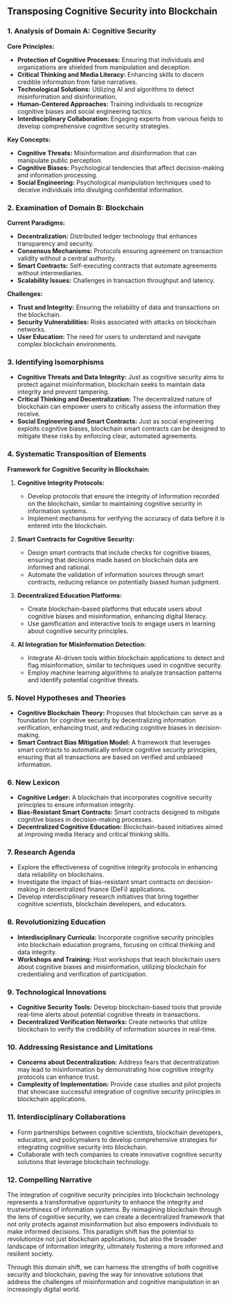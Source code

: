 ## **Transposing Cognitive Security into Blockchain**

### **1. Analysis of Domain A: Cognitive Security**

**Core Principles:**
- **Protection of Cognitive Processes:** Ensuring that individuals and organizations are shielded from manipulation and deception.
- **Critical Thinking and Media Literacy:** Enhancing skills to discern credible information from false narratives.
- **Technological Solutions:** Utilizing AI and algorithms to detect misinformation and disinformation.
- **Human-Centered Approaches:** Training individuals to recognize cognitive biases and social engineering tactics.
- **Interdisciplinary Collaboration:** Engaging experts from various fields to develop comprehensive cognitive security strategies.

**Key Concepts:**
- **Cognitive Threats:** Misinformation and disinformation that can manipulate public perception.
- **Cognitive Biases:** Psychological tendencies that affect decision-making and information processing.
- **Social Engineering:** Psychological manipulation techniques used to deceive individuals into divulging confidential information.

### **2. Examination of Domain B: Blockchain**

**Current Paradigms:**
- **Decentralization:** Distributed ledger technology that enhances transparency and security.
- **Consensus Mechanisms:** Protocols ensuring agreement on transaction validity without a central authority.
- **Smart Contracts:** Self-executing contracts that automate agreements without intermediaries.
- **Scalability Issues:** Challenges in transaction throughput and latency.

**Challenges:**
- **Trust and Integrity:** Ensuring the reliability of data and transactions on the blockchain.
- **Security Vulnerabilities:** Risks associated with attacks on blockchain networks.
- **User Education:** The need for users to understand and navigate complex blockchain environments.

### **3. Identifying Isomorphisms**

- **Cognitive Threats and Data Integrity:** Just as cognitive security aims to protect against misinformation, blockchain seeks to maintain data integrity and prevent tampering.
- **Critical Thinking and Decentralization:** The decentralized nature of blockchain can empower users to critically assess the information they receive.
- **Social Engineering and Smart Contracts:** Just as social engineering exploits cognitive biases, blockchain smart contracts can be designed to mitigate these risks by enforcing clear, automated agreements.

### **4. Systematic Transposition of Elements**

**Framework for Cognitive Security in Blockchain:**

1. **Cognitive Integrity Protocols:**
   - Develop protocols that ensure the integrity of information recorded on the blockchain, similar to maintaining cognitive security in information systems.
   - Implement mechanisms for verifying the accuracy of data before it is entered into the blockchain.

2. **Smart Contracts for Cognitive Security:**
   - Design smart contracts that include checks for cognitive biases, ensuring that decisions made based on blockchain data are informed and rational.
   - Automate the validation of information sources through smart contracts, reducing reliance on potentially biased human judgment.

3. **Decentralized Education Platforms:**
   - Create blockchain-based platforms that educate users about cognitive biases and misinformation, enhancing digital literacy.
   - Use gamification and interactive tools to engage users in learning about cognitive security principles.

4. **AI Integration for Misinformation Detection:**
   - Integrate AI-driven tools within blockchain applications to detect and flag misinformation, similar to techniques used in cognitive security.
   - Employ machine learning algorithms to analyze transaction patterns and identify potential cognitive threats.

### **5. Novel Hypotheses and Theories**

- **Cognitive Blockchain Theory:** Proposes that blockchain can serve as a foundation for cognitive security by decentralizing information verification, enhancing trust, and reducing cognitive biases in decision-making.
- **Smart Contract Bias Mitigation Model:** A framework that leverages smart contracts to automatically enforce cognitive security principles, ensuring that all transactions are based on verified and unbiased information.

### **6. New Lexicon**

- **Cognitive Ledger:** A blockchain that incorporates cognitive security principles to ensure information integrity.
- **Bias-Resistant Smart Contracts:** Smart contracts designed to mitigate cognitive biases in decision-making processes.
- **Decentralized Cognitive Education:** Blockchain-based initiatives aimed at improving media literacy and critical thinking skills.

### **7. Research Agenda**

- Explore the effectiveness of cognitive integrity protocols in enhancing data reliability on blockchains.
- Investigate the impact of bias-resistant smart contracts on decision-making in decentralized finance (DeFi) applications.
- Develop interdisciplinary research initiatives that bring together cognitive scientists, blockchain developers, and educators.

### **8. Revolutionizing Education**

- **Interdisciplinary Curricula:** Incorporate cognitive security principles into blockchain education programs, focusing on critical thinking and data integrity.
- **Workshops and Training:** Host workshops that teach blockchain users about cognitive biases and misinformation, utilizing blockchain for credentialing and verification of participation.

### **9. Technological Innovations**

- **Cognitive Security Tools:** Develop blockchain-based tools that provide real-time alerts about potential cognitive threats in transactions.
- **Decentralized Verification Networks:** Create networks that utilize blockchain to verify the credibility of information sources in real-time.

### **10. Addressing Resistance and Limitations**

- **Concerns about Decentralization:** Address fears that decentralization may lead to misinformation by demonstrating how cognitive integrity protocols can enhance trust.
- **Complexity of Implementation:** Provide case studies and pilot projects that showcase successful integration of cognitive security principles in blockchain applications.

### **11. Interdisciplinary Collaborations**

- Form partnerships between cognitive scientists, blockchain developers, educators, and policymakers to develop comprehensive strategies for integrating cognitive security into blockchain.
- Collaborate with tech companies to create innovative cognitive security solutions that leverage blockchain technology.

### **12. Compelling Narrative**

The integration of cognitive security principles into blockchain technology represents a transformative opportunity to enhance the integrity and trustworthiness of information systems. By reimagining blockchain through the lens of cognitive security, we can create a decentralized framework that not only protects against misinformation but also empowers individuals to make informed decisions. This paradigm shift has the potential to revolutionize not just blockchain applications, but also the broader landscape of information integrity, ultimately fostering a more informed and resilient society.

Through this domain shift, we can harness the strengths of both cognitive security and blockchain, paving the way for innovative solutions that address the challenges of misinformation and cognitive manipulation in an increasingly digital world.